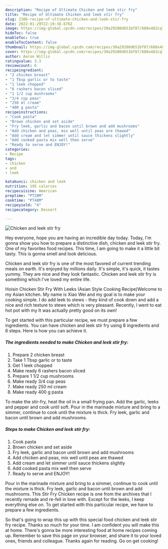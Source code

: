 ```yaml
---
description: "Recipe of Ultimate Chicken and leek stir fry"
title: "Recipe of Ultimate Chicken and leek stir fry"
slug: 2306-recipe-of-ultimate-chicken-and-leek-stir-fry
date: 2022-01-29T22:19:38.676Z
image: https://img-global.cpcdn.com/recipes/30a29280d651bf87/680x482cq70/chicken-and-leek-stir-fry-recipe-main-photo.jpg
hideToc: false
enableToc: true
enableTocContent: false
thumbnail: https://img-global.cpcdn.com/recipes/30a29280d651bf87/680x482cq70/chicken-and-leek-stir-fry-recipe-main-photo.jpg
cover: https://img-global.cpcdn.com/recipes/30a29280d651bf87/680x482cq70/chicken-and-leek-stir-fry-recipe-main-photo.jpg
author: Aaron Willis
ratingvalue: 3.3
reviewcount: 6
recipeingredient:
- "2 chicken breast"
- "1 Tbsp garlic or to taste"
- "1 leek chopped"
- "6 rashers bacon sliced"
- "1 1/2 cup mushrooms"
- "3/4 cup peas"
- "250 ml cream"
- "400 g pasta"
recipeinstructions:
- "Cook pasta"
- "Brown chicken and set aside"
- "Fry leek, garlic and bacon until brown and add mushrooms"
- "Add chicken and peas, mix well until peas are thawed"
- "Add cream and let simmer until sauce thickens slightly"
- "Add cooked pasta mix well then serve"
- "Ready to serve and ENJOY!"
categories:
- Recipe
tags:
- chicken
- and
- leek

katakunci: chicken and leek 
nutrition: 195 calories
recipecuisine: American
preptime: "PT20M"
cooktime: "PT48M"
recipeyield: "4"
recipecategory: Dessert

---
```



![Chicken and leek stir fry](https://img-global.cpcdn.com/recipes/30a29280d651bf87/680x482cq70/chicken-and-leek-stir-fry-recipe-main-photo.jpg)

Hey everyone, hope you are having an incredible day today. Today, I'm gonna show you how to prepare a distinctive dish, chicken and leek stir fry. One of my favorites food recipes. This time, I am going to make it a little bit tasty. This is gonna smell and look delicious.

Chicken and leek stir fry is one of the most favored of current trending meals on earth. It's enjoyed by millions daily. It's simple, it's quick, it tastes yummy. They are nice and they look fantastic. Chicken and leek stir fry is something which I've loved my entire life.

Hoisin Chicken Stir Fry With Leeks (Asian Style Cooking Recipe)Welcome to my Asian kitchen. My name is Xiao Wei and my goal is to make your cooking simple. I do add leek to stews - they kind of cook down and add a nice and rich texture to stews which is very pleasant. Recently, I went to eat hot pot with my It was actually pretty good on its own!


To get started with this particular recipe, we must prepare a few ingredients. You can have chicken and leek stir fry using 8 ingredients and 6 steps. Here is how you can achieve it.

<!--inarticleads1-->

##### The ingredients needed to make Chicken and leek stir fry:

1. Prepare 2 chicken breast
1. Take 1 Tbsp garlic or to taste
1. Get 1 leek chopped
1. Make ready 6 rashers bacon sliced
1. Prepare 1 1/2 cup mushrooms
1. Make ready 3/4 cup peas
1. Make ready 250 ml cream
1. Make ready 400 g pasta


To make the stir-fry, heat the oil in a small frying pan. Add the garlic, leeks and pepper and cook until soft. Pour in the marinade mixture and bring to a simmer, continue to cook until the mixture is thick. Fry leek, garlic and bacon until brown and add mushrooms. 

<!--inarticleads2-->

##### Steps to make Chicken and leek stir fry:

1. Cook pasta
1. Brown chicken and set aside
1. Fry leek, garlic and bacon until brown and add mushrooms
1. Add chicken and peas, mix well until peas are thawed
1. Add cream and let simmer until sauce thickens slightly
1. Add cooked pasta mix well then serve
1. Ready to serve and ENJOY!

Pour in the marinade mixture and bring to a simmer, continue to cook until the mixture is thick. Fry leek, garlic and bacon until brown and add mushrooms. This Stir Fry Chicken recipe is one from the archives that I recently remade and re-fell in love with. Except for the leeks, I keep everything else on. To get started with this particular recipe, we have to prepare a few ingredients. 

So that's going to wrap this up with this special food chicken and leek stir fry recipe. Thanks so much for your time. I am confident you will make this at home. There's gonna be more interesting food at home recipes coming up. Remember to save this page on your browser, and share it to your loved ones, friends and colleague. Thanks again for reading. Go on get cooking!
